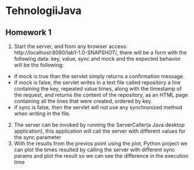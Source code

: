 # TehnologiiJava

## Homework 1

1. Start the server, and from any browser access: http://localhost:8080/lab1-1.0-SNAPSHOT/, there will be a form with the following data: key, value, sync and mock and the expected behavior will be the following: 
  * if mock is true than the servlet simply returns a confirmation message.
  * if mock is false, the servlet writes in a text file called repository a line containing the key, repeated value times, along with the timestamp of the request, and returns the content of the repository, as an HTML page containing all the lines that were created, ordered by key.
  * if sync is false, then the servlet will not use any synchronized method when writing in the file.

2.  The server can be invoked by running the ServerCaller(a Java desktop application), this application will call the server with different values for the sync parameter
3.  With the results from the previos point using the plot, Python project we can plot the times resulted by calling the server with different sync params and plot the result so we can see the difference in the execution time
